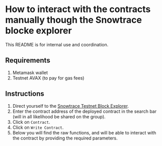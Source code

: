 # How to interact with the contracts manually though the Snowtrace blocke explorer

This README is for internal use and coordination.

## Requirements

1. Metamask wallet
2. Testnet AVAX (to pay for gas fees)

## Instructions

1. Direct yourself to the [Snowtrace Testnet Block Explorer](https://testnet.snowtrace.io/).
2. Enter the contract address of the deployed contract in the search bar (will in all likelihood be shared on the group). 
3. Click on `Contract`.
4. Click on `Write Contract`.
5. Below you will find the raw functions, and will be able to interact with the contract by providing the required parameters.
